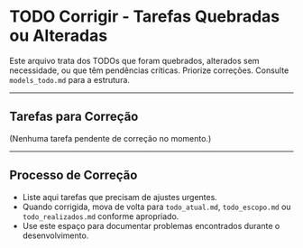 # TODO Corrigir - Tarefas Quebradas ou Alteradas

Este arquivo trata dos TODOs que foram quebrados, alterados sem necessidade, ou que têm pendências críticas. Priorize correções. Consulte `models_todo.md` para a estrutura.

---

## Tarefas para Correção

(Nenhuma tarefa pendente de correção no momento.)

---

## Processo de Correção

- Liste aqui tarefas que precisam de ajustes urgentes.
- Quando corrigida, mova de volta para `todo_atual.md`, `todo_escopo.md` ou `todo_realizados.md` conforme apropriado.
- Use este espaço para documentar problemas encontrados durante o desenvolvimento.
